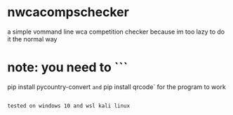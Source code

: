 # nwcacompschecker
a simple vommand line wca competition checker because im too lazy to do it the normal way

# note: you need to ```
pip install pycountry-convert
``` and ```
pip install qrcode` for the program to work
```

tested on windows 10 and wsl kali linux